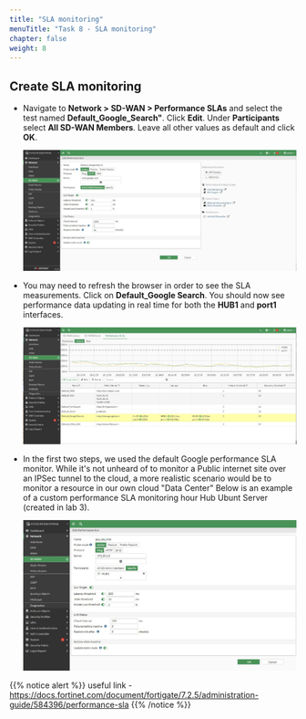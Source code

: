 ```yaml
---
title: "SLA monitoring"
menuTitle: "Task 8 - SLA monitoring"
chapter: false
weight: 8
---
```


## Create SLA monitoring

* Navigate to **Network > SD-WAN > Performance SLAs** and select the test named **Default_Google_Search"**.  Click **Edit**. Under **Participants** select **All SD-WAN Members**.  Leave all other values as default and click **OK**.  

    ![google-sla](google-sla.png)

* You may need to refresh the browser in order to see the SLA measurements.  Click on **Default_Google Search**.  You should now see performance data updating in real time for both the **HUB1** and **port1** interfaces.

    ![google-mon](google-mon.png)

* In the first two steps, we used the default Google performance SLA monitor.  While it's not unheard of to monitor a Public internet site over an IPSec tunnel to the cloud, a more realistic scenario would be to monitor a resource in our own cloud "Data Center"  Below is an example of a custom performance SLA monitoring hour Hub Ubunt Server (created in lab 3).

    ![ubu-hub-mon](ubu-hub-mon.png)

{{% notice alert %}} useful link - https://docs.fortinet.com/document/fortigate/7.2.5/administration-guide/584396/performance-sla {{% /notice %}}